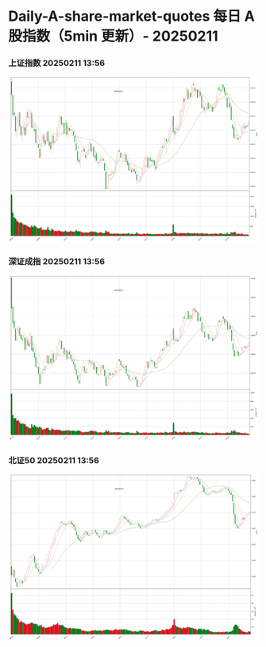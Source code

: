 
# Daily-A-share-market-quotes 每日 A 股指数（5min 更新）- 20250211

### 上证指数 20250211 13:56
![](./fig/2025/2/20250211-sh000001.png)

### 深证成指 20250211 13:56
![](./fig/2025/2/20250211-sz399001.png)

### 北证50 20250211 13:56
![](./fig/2025/2/20250211-bj899050.png)
